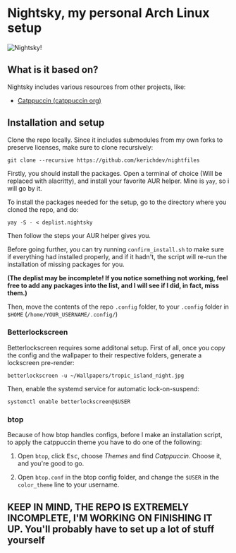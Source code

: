# Nightsky, my personal Arch Linux setup

![Nightsky!](https://github.com/kerichdev/nightfiles/blob/main/banner.nightsky?raw=true "Nightsky Banner")

## What is it based on?

Nightsky includes various resources from other projects, like:

- [Catppuccin (catppuccin org)](https://github.com/catppuccin/catppuccin)

## Installation and setup

Clone the repo locally. Since it includes submodules from my own forks to preserve licenses, make sure to clone recursively:

```
git clone --recursive https://github.com/kerichdev/nightfiles
```

Firstly, you should install the packages. Open a terminal of choice (Will be replaced with alacritty), and install your favorite AUR helper. Mine is `yay`, so i will go by it.

To install the packages needed for the setup, go to the directory where you cloned the repo, and do:

```
yay -S - < deplist.nightsky
```

Then follow the steps your AUR helper gives you.

Before going further, you can try running `confirm_install.sh` to make sure if everything had installed properly, and if it hadn't, the script will re-run the installation of missing packages for you.

**(The deplist may be incomplete! If you notice something not working, feel free to add any packages into the list, and I will see if I did, in fact, miss them.)**

Then, move the contents of the repo `.config` folder, to your `.config` folder in `$HOME` (`/home/YOUR_USERNAME/.config/`)

### Betterlockscreen

Betterlockscreen requires some additonal setup. First of all, once you copy the config and the wallpaper to their respective folders, generate a lockscreen pre-render:

```
betterlockscreen -u ~/Wallpapers/tropic_island_night.jpg
```

Then, enable the systemd service for automatic lock-on-suspend:

```
systemctl enable betterlockscreen@$USER
```

### btop

Because of how btop handles configs, before I make an installation script, to apply the catppuccin theme you have to do one of the following:

1. Open `btop`, click <kbd>Esc</kbd>, choose *Themes* and find *Catppuccin*. Choose it, and you're good to go.

2. Open `btop.conf` in the btop config folder, and change the `$USER` in the `color_theme` line to your username.

## KEEP IN MIND, THE REPO IS EXTREMELY INCOMPLETE, I'M WORKING ON FINISHING IT UP. You'll probably have to set up a lot of stuff yourself
